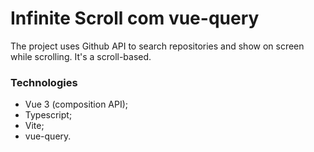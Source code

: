 # Infinite Scroll com vue-query

The project uses Github API to search repositories and show on screen while scrolling.
It's a scroll-based.

### Technologies
- Vue 3 (composition API);
- Typescript;
- Vite;
- vue-query.


